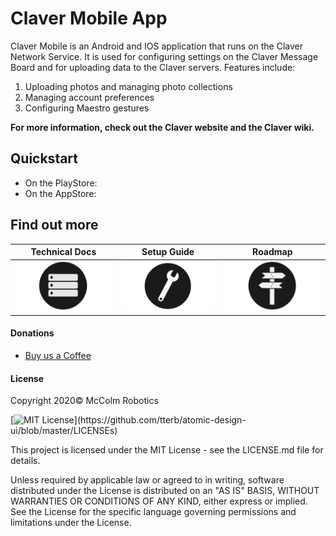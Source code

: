 # Claver Mobile App

Claver Mobile is an Android and IOS application that runs on the Claver Network Service. It is used for configuring settings on the Claver Message Board and for uploading data to the Claver servers. Features include:

1. Uploading photos and managing photo collections
2. Managing account preferences
3. Configuring Maestro gestures

**For more information, check out the Claver website and the Claver wiki.**

## Quickstart
- On the PlayStore:
- On the AppStore:

## Find out more

<table style="margin-left:auto;margin-right:auto;">
  <thead>
    <tr><th> Technical Docs </th><th>  Setup Guide  </th><th> Roadmap </th></tr>
  </thead>
  <tbody>
    <tr><td><img src="docs/img/storage-icon.png"></td><td><img src="docs/img/setup-icon.png"></td><td> <img src="docs/img/roadmap-icon.png"> </td></tr>
  </tbody>
</table>


#### Donations
* [Buy us a Coffee](https://ko-fi.com/mccolmrobotics)

#### License
Copyright 2020© McColm Robotics

[![MIT License](https://img.shields.io/apm/l/atomic-design-ui.svg?)](https://github.com/tterb/atomic-design-ui/blob/master/LICENSEs)


This project is licensed under the MIT License - see the LICENSE.md file for details.

Unless required by applicable law or agreed to in writing, software distributed under the License is distributed on an "AS IS" BASIS, WITHOUT WARRANTIES OR CONDITIONS OF ANY KIND, either express or implied. See the License for the specific language governing permissions and limitations under the License.


